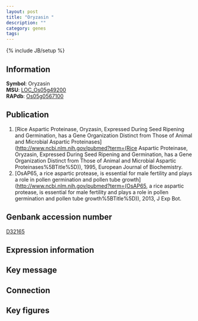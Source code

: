 ```yaml
---
layout: post
title: "Oryzasin "
description: ""
category: genes
tags: 
---
```

{% include JB/setup %}

## Information
__Symbol__: Oryzasin   
__MSU__: [LOC_Os05g49200](http://rice.plantbiology.msu.edu/cgi-bin/ORF_infopage.cgi?orf=LOC_Os05g49200)  
__RAPdb__: [Os05g0567100](http://rapdb.dna.affrc.go.jp/viewer/gbrowse_details/irgsp1?name=Os05g0567100)  

## Publication
1. [Rice Aspartic Proteinase, Oryzasin, Expressed During Seed Ripening and Germination, has a Gene Organization Distinct from Those of Animal and Microbial Aspartic Proteinases](http://www.ncbi.nlm.nih.gov/pubmed?term=(Rice Aspartic Proteinase, Oryzasin, Expressed During Seed Ripening and Germination, has a Gene Organization Distinct from Those of Animal and Microbial Aspartic Proteinases%5BTitle%5D)), 1995, European Journal of Biochemistry.
2. [OsAP65, a rice aspartic protease, is essential for male fertility and plays a role in pollen germination and pollen tube growth](http://www.ncbi.nlm.nih.gov/pubmed?term=(OsAP65, a rice aspartic protease, is essential for male fertility and plays a role in pollen germination and pollen tube growth%5BTitle%5D)), 2013, J Exp Bot.

## Genbank accession number
[D32165](http://www.ncbi.nlm.nih.gov/nuccore/D32165)

## Expression information

## Key message

## Connection

## Key figures


